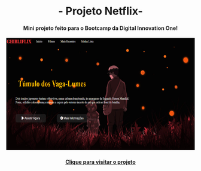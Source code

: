 
<h1 align="center">
<br>- Projeto Netflix-
</h1>

<h4 align="center">
  Mini projeto feito para o Bootcamp da Digital Innovation One!
</h4>

<p align="center">
  
<img height="300em" alt="Projeto" src="img/Ghibliflix.png"/>
</p>
 
<h4 align="center"> <a href="allysr.github.io/netflixdio/"/> Clique para visitar o projeto</h4>

<h1>
